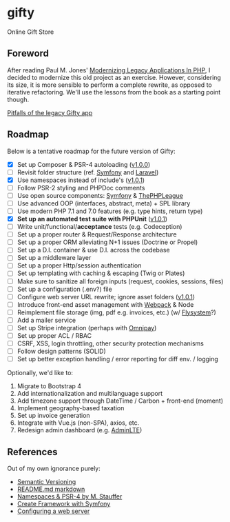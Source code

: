 # gifty

Online Gift Store

## Foreword

After reading Paul M. Jones' [Modernizing Legacy Applications In PHP](https://leanpub.com/mlaphp), I decided to modernize this old project as an exercise. However, considering its size, it is more sensible to perform a complete rewrite, as opposed to iterative refactoring. We'll use the lessons from the book as a starting point though.

[Pitfalls of the legacy Gifty app](https://github.com/alex996/gifty/releases/tag/v0.1.0)

## Roadmap

Below is a tentative roadmap for the future version of Gifty:

- [x] Set up Composer & PSR-4 autoloading ([v1.0.0](https://github.com/alex996/gifty/releases/tag/v1.0.0))
- [ ] Revisit folder structure (ref. [Symfony](http://symfony.com/doc/current/quick_tour/the_architecture.html) and [Laravel](https://laravel.com/docs/master/structure))
- [x] Use namespaces instead of include's ([v1.0.1](https://github.com/alex996/gifty/releases/tag/v1.0.1))
- [ ] Follow PSR-2 styling and PHPDoc comments
- [ ] Use open source components: [Symfony](https://symfony.com/components) & [ThePHPLeague](http://thephpleague.com)
- [ ] Use advanced OOP (interfaces, abstract, meta) + SPL library
- [ ] Use modern PHP 7.1 and 7.0 features (e.g. type hints, return type)
- [x] **Set up an automated test suite with PHPUnit** ([v1.0.1](https://github.com/alex996/gifty/releases/tag/v1.0.1))
- [ ] Write unit/functional/**acceptance** tests (e.g. Codeception)
- [ ] Set up a proper router & Request/Response architecture
- [ ] Set up a proper ORM alleviating N+1 issues (Doctrine or Propel)
- [ ] Set up a D.I. container & use D.I. across the codebase
- [ ] Set up a middleware layer
- [ ] Set up a proper Http/session authentication
- [ ] Set up templating with caching & escaping (Twig or Plates)
- [ ] Make sure to sanitize all foreign inputs (request, cookies, sessions, files)
- [ ] Set up a configuration (.env?) file
- [ ] Configure web server URL rewrite; ignore asset folders ([v1.0.1](https://github.com/alex996/gifty/releases/tag/v1.0.1))
- [ ] Introduce front-end asset management with [Webpack](https://laracasts.com/series/webpack-for-everyone) & Node
- [ ] Reimplement file storage (img, pdf e.g. invoices, etc.) (w/ [Flysystem](http://flysystem.thephpleague.com)?)
- [ ] Add a mailer service
- [ ] Set up Stripe integration (perhaps with [Omnipay](http://omnipay.thephpleague.com))
- [ ] Set up proper ACL / RBAC
- [ ] CSRF, XSS, login throttling, other security protection mechanisms
- [ ] Follow design patterns (SOLID)
- [ ] Set up better exception handling / error reporting for diff env. / logging

Optionally, we'd like to:

1. Migrate to Bootstrap 4
2. Add internationalization and multilanguage support
3. Add timezone support through DateTime / Carbon + front-end (moment)
4. Implement geography-based taxation
5. Set up invoice generation
6. Integrate with Vue.js (non-SPA), axios, etc.
7. Redesign admin dashboard (e.g. [AdminLTE](https://adminlte.io))

## References

Out of my own ignorance purely:

* [Semantic Versioning](http://semver.org)
* [README.md markdown](https://guides.github.com/features/mastering-markdown)
* [Namespaces & PSR-4 by M. Stauffer](https://mattstauffer.co/blog/a-brief-introduction-to-php-namespacing)
* [Create Framework with Symfony](http://symfony.com/doc/current/create_framework/index.html)
* [Configuring a web server](http://symfony.com/doc/current/setup/web_server_configuration.html)
